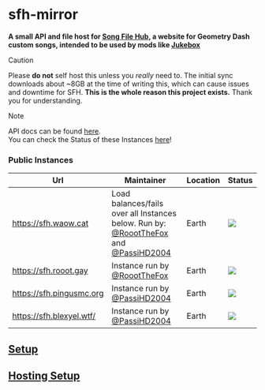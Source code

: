 # sfh-mirror

**A small API and file host for [Song File Hub](https://songfilehub.com), a website for Geometry Dash custom songs, intended to be used by mods like [Jukebox](https://github.com/Fleeym/jukebox)**

> [!caution]
> Please **do not** self host this unless you *really* need to.
> The initial sync downloads about ~8GB at the time of writing this, which can cause issues and downtime for SFH.
> **This is the whole reason this project exists.**
> Thank you for understanding.

> [!note]
> API docs can be found [here](https://github.com/RoootTheFox/sfh-mirror/wiki/Api-Docs). <br>
> You can check the Status of these Instances [here](https://status.pingusmc.org)! 

### Public Instances
Url | Maintainer | Location | Status
------------- | ------------- | ------------- | -------------
https://sfh.waow.cat | Load balances/fails over all Instances below. Run by: [@RoootTheFox](https://github.com/RoootTheFox) and [@PassiHD2004](https://github.com/PassiHD2004) | Earth | <img src="https://status.pingusmc.org/api/badge/36/status" />
https://sfh.rooot.gay | Instance run by [@RoootTheFox](https://github.com/RoootTheFox) | Earth | <img src="https://status.pingusmc.org/api/badge/31/status" />
https://sfh.pingusmc.org | Instance run by [@PassiHD2004](https://github.com/PassiHD2004) | Earth | <img src="https://status.pingusmc.org/api/badge/30/status" />
https://sfh.blexyel.wtf/ | Instance run by [@PassiHD2004](https://github.com/PassiHD2004) | Earth | <img src="https://status.pingusmc.org/api/badge/38/status" />

## [Setup](https://github.com/RoootTheFox/sfh-mirror/wiki/Setup-&-Installation)
## [Hosting Setup](https://github.com/RoootTheFox/sfh-mirror/wiki/Examples-nginx,-apache)
